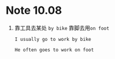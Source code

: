 # Note 10.08

1. 靠工具去某处 `by bike` 靠脚去用`on foot`

   ```
   I usually go to work by bike

   He often goes to work on foot
   ```
